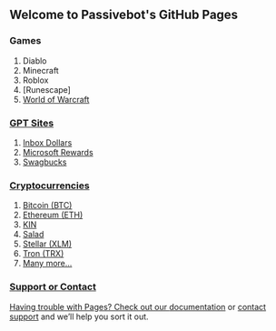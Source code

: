 ## Welcome to Passivebot's GitHub Pages

### Games
1. Diablo
2. Minecraft
3. Roblox
4. [Runescape]<a href="/runescape">
5. World of Warcraft

### GPT Sites
1. Inbox Dollars
2. Microsoft Rewards
3. Swagbucks

### Cryptocurrencies

1. Bitcoin (BTC)
2. Ethereum (ETH)
3. KIN
4. Salad
5. Stellar (XLM)
6. Tron (TRX)
7. Many more...


### Support or Contact

Having trouble with Pages? Check out our [documentation](https://docs.github.com/categories/github-pages-basics/) or [contact support](https://passivebot.github.io/contact) and we’ll help you sort it out.

